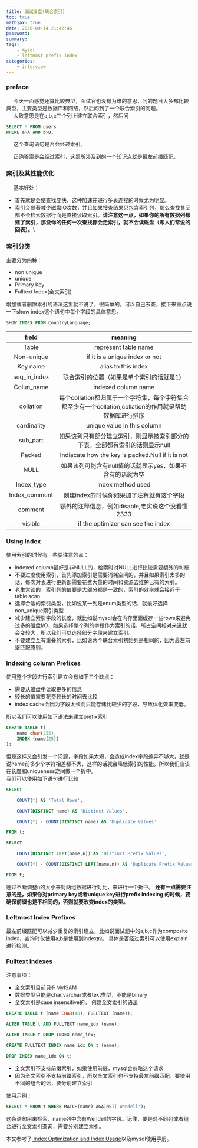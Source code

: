 ```yaml
---
title: 面试复盘(联合索引)
toc: true
mathjax: true
date: 2020-09-14 21:42:46
password:
summary:
tags:
    - mysql
    - leftmost prefix index
categories:
    - interview
---
```

### preface
&nbsp;&nbsp;&nbsp;&nbsp;&nbsp;今天一面感觉还算比较典型，面试官也没有为难的意思，问的题目大多都比较典型，主要类型是数据库和网络，然后问到了一个联合索引的问题。\
&nbsp;&nbsp;&nbsp;&nbsp;&nbsp;大致意思是在a,b,c三个列上建立联合索引，然后问
```sql
SELECT * FROM users 
WHERE a>A AND b>B; 
```
&nbsp;&nbsp;&nbsp;&nbsp;&nbsp;这个查询语句是否会经过索引。
<!--more-->
&nbsp;&nbsp;&nbsp;&nbsp;&nbsp;正确答案是会经过索引，这里所涉及到的一个知识点就是最左前缀匹配。
### 索引及其性能优化
&nbsp;&nbsp;&nbsp;&nbsp;&nbsp;基本好处：
* 首先就是会使查找变快，这种加速在进行多表连接的时候尤为明显。
* 索引会显著减少磁盘IO次数，并且如果搜查结果只包含索引列，那么查找甚至都不会检索数据行而是直接读取索引。**请注意这一点，如果你的所有数据列都建了索引，那没你的任何一次查找都会走索引，就不会读磁盘（即人们常说的回表）。**\

### 索引分类
主要分为四种：
* non unique
* unique
* Primary Key
* Fulltext Index(全文索引)

增加或者删除索引的语法这里就不说了，很简单的，可以自己去查，接下来重点说一下show index这个语句中每个字段的具体意思。
```sql
SHOW INDEX FROM CountryLanguage;
```
|     field     |                           meaning                            |
| :-----------: | :----------------------------------------------------------: |
|     Table     |                     represent table name                     |
|  Non-unique   |                if it is a unique index or not                |
|   Key name    |                     alias to this index                      |
| seq_in_index  |          联合索引的位置（如果是单个索引的话就是1）           |
|  Colun_name   |                     indexed column name                      |
|   collation   | 每个collation都归属于一个字符集，每个字符集合都至少有一个collation,collation的作用就是帮助数据库进行排序 |
|  cardinality  |                 unique value in this column                  |
|   sub_part    | 如果该列只有部分建立索引，则显示被索引部分的下表，全部都有索引的话则显示null |
|    Packed     |      Indiacate how the key is packed.Null if it is not       |
|     NULL      |  如果该列可能含有null值的话就显示yes，如果不含有的话就为空   |
|  Index_type   |                      index method used                       |
| Index_comment |          创建index的时候你如果加了注释就有这个字段           |
|    comment    |              额外的注释信息，例如disable,老实说这个没看懂2333  |
|    visible    |              if the optimizer can see the index              |

### Using Index
使用索引的时候有一些要注意的点：
* indexed column最好是非NULL的，检索时对NULL进行比较需要额外的判断
* 不要过度使用索引，首先添加索引是需要消耗空间的，并且如果索引太多的话，每次对表进行更新都需要花费大量的时间和资源去维护已有的索引。
* 老生常谈的，索引列的值要是大部分都是一致的，索引的效率就会接近于table scan
* 选择合适的索引类型，比如说某一列是enum类型的话，就最好选择non_unique索引类型
* 减少建立索引字段的长度，就比如说mysql会在内存里面缓存一些rows来避免过多的磁盘I/O，如果选择整个列的字段作为索引的话，所占空间相对来说就会变较大，所以我们可以选择部分字段来建立索引。
* 不要建立互有重叠的索引，比如说两个联合索引初始列是相同的，因为最左前缀匹配原则。

### Indexing column Prefixes
使用整个字段进行索引建立会有如下三个缺点：
* 需要从磁盘中读取更多的信息
* 较长的值需要花费较长的时间去比较
* index cache会因为字段太长而只能存储比较少的字段，导致优化效率变低。

所以我们可以使用如下语法来建立prefix索引
```sql
CREATE TABLE t(
    name char(255),
    INDEX (name(25))
);
```
但是这样又会引发一个问题，字段如果太短，会造成index字段差异不够大，就是说name前多少个字符相差都不大，这样的话就会降低索引的性能，所以我们应该在长度和uniqueness之间做一个折中。\
我们可以使用如下语句进行比较
```sql
SELECT

    COUNT(*) AS 'Total Rows',

    COUNT(DISTINCT name) AS 'Distinct Values',

    COUNT(*) - COUNT(DISTINCT name) AS 'Duplicate Values'

FROM t;

SELECT

    COUNT(DISTINCT LEFT(name,n)) AS 'Distinct Prefix Values',

    COUNT(*) - COUNT(DISTINCT LEFT(name,n)) AS 'Duplicate Prefix Values'

FROM t;
```

通过不断调整n的大小来对两组数据进行对比，来进行一个折中。
**还有一点需要注意的是，如果你对primary key或者unique key进行prefix indexing 的时候，要确保前缀也是不相同的，否则就要改变index的类型。**

### Leftmost Index Prefixes
最左前缀匹配可以减少重复的索引建立，比如说面试题中的a,b,c作为composite index，查询时仅使用a,b是使用到index的。
具体是否经过索引可以使用explain进行检测。

### Fulltext Indexes
注意事项：
* 全文索引目前只有MyISAM
* 数据类型只能是char,varchar或者text类型，不能是binary
* 全文索引是case insensitive的。
创建全文索引的语法
```sql
CREATE TABLE t (name CHAR(40), FULLTEXT (name));

ALTER TABLE t ADD FULLTEXT name_idx (name);

ALTER TABLE t DROP INDEX name_idx;

CREATE FULLTEXT INDEX name_idx ON t (name);

DROP INDEX name_idx ON t;

```

* 全文索引不支持前缀索引，如果使用前缀，mysql会忽略这个请求
* 因为全文索引不支持前缀索引，所以全文索引也不支持最左前缀匹配，要使用不同的组合的话，要分别建立索引

使用示例：
```sql
SELECT * FROM t WHERE MATCH(name) AGAINST('Wendell');
```
这条语句用来检索，name列中含有Wendell的字段。记住，要是对不同列或者组合进行全文索引查询，需要分别建立索引。

本文参考了[ Index Optimization and Index Usage](http://books.gigatux.nl/mirror/mysqlcertification/0672326329/ch13lev1sec1.html#:~:text=3.2%20Leftmost%20Index%20Prefixes,initial%20columns%20of%20the%20index.)以及mysql使用手册。